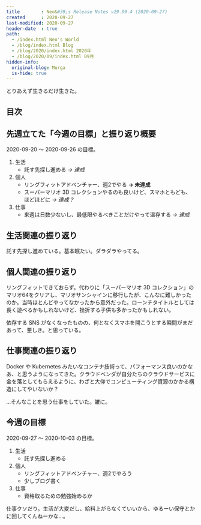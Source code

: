 ```yaml
---
title        : Neo&#39;s Release Notes v29.09.4 (2020-09-27)
created      : 2020-09-27
last-modified: 2020-09-27
header-date  : true
path:
  - /index.html Neo's World
  - /blog/index.html Blog
  - /blog/2020/index.html 2020年
  - /blog/2020/09/index.html 09月
hidden-info:
  original-blog: Murga
  is-hide: true
---
```


とりあえず生きるだけ生きた。

## 目次

## 先週立てた「今週の目標」と振り返り概要

2020-09-20 ～ 2020-09-26 の目標。

1. 生活
    - 託す先探し進める _→ 達成_
2. 個人
    - リングフィットアドベンチャー、週2でやる __→ 未達成__
    - スーパーマリオ 3D コレクションやるのも良いけど、スマホともども、ほどほどに _→ 達成？_
3. 仕事
    - 来週は日数少ないし、最低限やるべきことだけやって温存する _→ 達成_

## 生活関連の振り返り

託す先探し進めている。基本眠たい。ダラダラやってる。

## 個人関連の振り返り

リングフィットできておらず。代わりに「スーパーマリオ 3D コレクション」のマリオ64をクリアし、マリオサンシャインに移行したが、こんなに難しかったのか。当時ほとんどやってなかったから意外だった。ローンチタイトルとしては長く遊べるかもしれないけど、挫折する子供も多かったかもしれない。

依存する SNS がなくなったものの、何となくスマホを開こうとする瞬間がまだあって、悪しき。と思っている。

## 仕事関連の振り返り

Docker や Kubernetes みたいなコンテナ技術って、パフォーマンス良いのかなあ、と思うようになってきた。クラウドベンダが自分たちのクラウドサービスに金を落としてもらえるように、わざと大仰でコンピューティング資源のかかる構造にしてやいないか？

…そんなことを思う仕事をしていた。雑に。

## 今週の目標

2020-09-27 ～ 2020-10-03 の目標。

1. 生活
    - 託す先探し進める
2. 個人
    - リングフィットアドベンチャー、週2でやろう
    - 少しブログ書く
3. 仕事
    - 資格取るための勉強始めるか

仕事クソだり。生活が大変だし、給料上がらなくていいから、ゆるーい保守とかに回してくんねーかな…。
